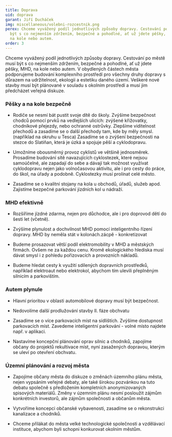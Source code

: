 ```yaml
---
title: Doprava
uid: doprava
garant: Jiří Ducháček
img: miscellaneous/volebni-rozcestnik.png
perex: Chceme vyvážený podíl jednotlivých způsoby dopravy. Cestování po městě musí
  být s co nejmenším zdržením, bezpečné a pohodlné, ať už jdete pěšky, jedete MHD,
  na kole nebo autem.
order: 3
---
```


Chceme vyvážený podíl jednotlivých způsoby dopravy. Cestování po městě musí být s co nejmenším zdržením, bezpečné a pohodlné, ať už jdete pěšky, MHD, na kole nebo autem. V obydlených částech města podporujeme budování komplexního prostředí pro všechny druhy dopravy s důrazem na udržitelnost, ekologii a estetiku daného území. Veškeré nové stavby musí být plánované v souladu s okolním prostředí a musí jim předcházet veřejná diskuze.


### Pěšky a na kole bezpečně

- Rodiče se nesmí bát pustit svoje dítě do školy. Zvýšíme bezpečnost chodců pomocí prvků na vedlejších ulicích: zvýšené křižovatky, chodníkové přejezdy, nebo ochranné ostrůvky. Zlepšíme viditelnost přechodů a zasadíme se o další přechody tam, kde by měly smysl. (například na okruhu u Tesca) Zasadíme se o zvýšení bezpečnosti na stezce do Slatiňan, která je úzká a spojuje pěší a cyklodopravu. 

- Umožníme obousměrný provoz cyklistů ve většině jednosměrek. Prosadíme budování sítě navazujících cyklostezek, které nejsou samoúčelné, ale zapadají do sebe a dávají tak možnost využívat cyklodopravu nejen jako volnočasovou aktivitu, ale i pro cesty do práce, do škol, na úřady a podobně. Cyklostezky musí prolínat celé město. 


- Zasadíme se o kvalitní stojany na kola u obchodů, úřadů, služeb apod. Zajistíme bezpečné parkování jízdních kol u  nádraží. 

### MHD efektivně

- Rozšíříme jízdné zdarma, nejen pro důchodce, ale i pro doprovod dětí do šesti let (včetně). 

- Zvýšíme plynulost a dochvilnost MHD pomocí inteligentního řízení dopravy. MHD by neměla stát v kolonách.zácpě - konkretizovat 

- Budeme prosazovat větší podíl elektromobility v MHD a městských firmách. Ovšem ne za každou cenu. Kromě ekologického hlediska musí dávat smysl i z pohledu pořizovacích a provozních nákladů. 

- Budeme hledat cesty k využití sdílených dopravních prostředků, například elektroaut nebo elektrokol, abychom tím ulevili přeplněným silnicím a parkovištím.  


### Autem plynule

- Hlavní prioritou v oblasti automobilové dopravy musí být bezpečnost.  

- Nedovolíme další prodlužování stavby II. fáze obchvatu 

- Zasadíme se o více parkovacích míst na sídlištích. Zvýšíme dostupnost parkovacích míst. Zavedeme inteligentní parkování - volné místo najdete např. v aplikaci. 

- Nastavíme koncepční plánování oprav silnic a chodníků, zapojíme občany do projektů rekultivace míst, nyní zasažených dopravou, kterým se uleví po otevření obchvatu. 

###  Územní plánování a rozvoj města

- Zapojíme občany města do diskuze o změnách územního plánu města, nejen vypsáním veřejné debaty, ale také širokou pozvánkou na tuto debatu společně s předložením kompletních anonymizovaných spisových materiálů. Změny v územním plánu nesmí posloužit zájmům konkrétních investorů, ale zájmům společnosti a občanům města. 

- Vytvoříme koncepci občanské vybavenosti, zasadíme se o rekonstrukci kanalizace a chodníků. 



- Chceme přilákat do města velké technologické společnosti a vzdělávací instituce, abychom byli schopni konkurovat okolním městům.
